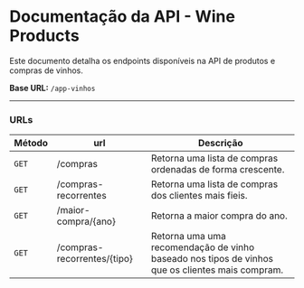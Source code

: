 # Documentação da API - Wine Products

Este documento detalha os endpoints disponíveis na API de produtos e compras de vinhos.

**Base URL:** `/app-vinhos`

---

### URLs

| Método | url                         | Descrição                                                                                        |
|--------|-----------------------------|--------------------------------------------------------------------------------------------------|
| `GET`  | /compras                    | Retorna uma lista de compras ordenadas de forma crescente.                                       |
| `GET`  | /compras-recorrentes        | Retorna uma lista de compras dos clientes mais fieis.                                            |
| `GET`  | /maior-compra/{ano}         | Retorna a maior compra do ano.                                                                   |
| `GET`  | /compras-recorrentes/{tipo} | Retorna uma uma recomendação  de vinho baseado nos tipos de vinhos que os clientes mais compram. |
